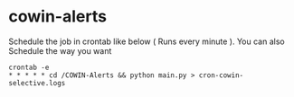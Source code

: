 # cowin-alerts

Schedule the job in crontab like below ( Runs every minute ). You can also Schedule the way you want 
```
crontab -e
* * * * * cd /COWIN-Alerts && python main.py > cron-cowin-selective.logs
```
